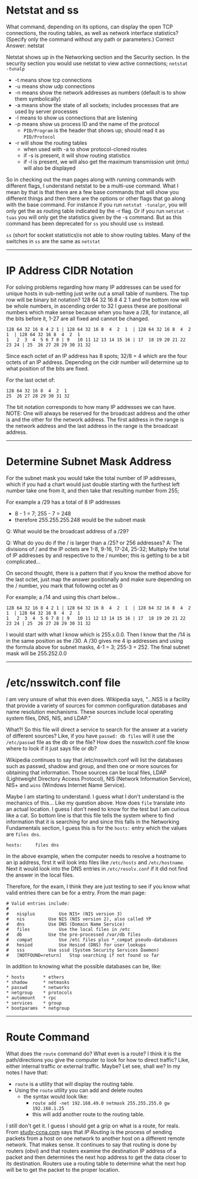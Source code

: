 # Netstat and ss

What command, depending on its options, can display the open TCP connections, the routing tables, as  well as network interface statistics? (Specify only the command without any path or parameters.)
Correct Answer: netstat

Netstat shows up in the Networking section and the Security section.  In the security section you would use netstat to view active connections; `netstat -tunalp`
* -t means show tcp connections
* -u means show udp connections
* -n means show the network addresses as numbers (default is to show them symbolically)
* -a means show the state of all sockets; includes processes that are used by server processes
* -l means to show us connections that are listening
* -p means show us process ID and the name of the protocol
  * `PID/Program` is the header that shows up; should read it as `PID/Protocol`
* -r will show the routing tables
  * when used with -a to show protocol-cloned routes
  * if -s is present, it will show routing statistics
  * if -l is present, we will also get the maximum transmission unit (mtu) will also be displayed

So in checking out the man pages along with running commands with different flags, I understand netstat to be a multi-use command.  What I mean by that is that there are a few base commands that will show you different things and then there are the options or other flags that go along with the base command.  For instance if you run `netstat -tunalpr`, you will only get the as routing table indicated by the -r flag.  Or if you run `netstat -tuas` you will only get the statistics given by the -s command.  But as this command has been deprecated for `ss`  you should use `ss` instead.


`ss` (short for socket statistics)is not able to show routing tables.  Many of the switches in `ss` are the same as `netstat`

******************************

# IP Address CIDR Notation

For solving problems regarding how many IP addresses can be used for unique hosts in sub-netting just write out a small table of numbers.
The top row will be binary bit notation?  128 64 32 16 8 4 2 1 and the bottom row will be whole numbers, in ascending order to 32 I guess these are positional numbers which make sense because when you have a /28, for instance, all the bits before it, 1-27 are all fixed and cannot be changed.
```
128 64 32 16 8 4 2 1 | 128 64 32 16 8  4  2  1  | 128 64 32 16 8  4  2  1  | 128 64 32 16 8  4  2  1
1   2  3  4  5 6 7 8 | 9   10 11 12 13 14 15 16 | 17  18 19 20 21 22 23 24 | 25  26 27 28 29 30 31 32
```
Since each octet of an IP address has 8 spots; 32/8 = 4 which are the four octets of an IP address.  Depending on the cidr number will determine up to what position of the bits are fixed.

For the last octet of:
```
128 64 32 16 8  4  2  1
25  26 27 28 29 30 31 32
```

The bit notation corresponds to how many IP addresses we can have. NOTE:  One will always be reserved for the broadcast address and the other is and the other for the network address.  The first address in the range is the network address and the last address in the range is the broadcast address.


******************************

# Determine Subnet Mask Address

For the subnet mask you would take the total number of IP addresses, which if you had a chart would just double starting with the furthest left number take one from it, and then take that resulting number from 255; 

For example a /29 has a total of 8 IP addresses
* 8 - 1 = 7; 255 - 7 = 248
* therefore 255.255.255.248 would be the subnet mask

Q: What would be the broadcast address of a /29?

Q: What do you do if the / is larger than a /25? or 256 addresses?
A: The divisions of / and the IP octets are 1-8, 9-16, 17-24, 25-32; Multiply the total of IP addresses by and respective to the / number; this is getting to be a bit complicated...

On second thought, there is a pattern that if you know the method above for the last octet, just map the answer positionally and make sure depending on the / number, you mark that following octet as 0

For example; a /14 and using this chart below...
```
128 64 32 16 8 4 2 1 | 128 64 32 16 8  4  2  1  | 128 64 32 16 8  4  2  1  | 128 64 32 16 8  4  2  1
1   2  3  4  5 6 7 8 | 9   10 11 12 13 14 15 16 | 17  18 19 20 21 22 23 24 | 25  26 27 28 29 30 31 32
```
I would start with what I know which is 255.x.0.0.  Then I know that the /14 is in the same position as the /30.
A /30 gives me 4 ip addresses and using the formula above for subnet masks, 4-1 = 3; 255-3 = 252. The final subnet mask will be 255.252.0.0

******************************

# /etc/nsswitch.conf file
I am very unsure of what this even does.  Wikipedia says, "...NSS is a facility that provide a variety of sources for common configuration databases and name resolution mechanisms.  These sources include local operating system files, DNS, NIS, and LDAP."

What?!  So this file will direct a service to search for the answer at a variety of different sources?  Like, if you have `passwd: db files` will it use the `/etc/passwd` file as the db or the file?  How does the nsswitch.conf file know where to look if it just says file or db?

Wikipedia continues to say that /etc/nsswitch.conf will list the databases such as passwd, shadow and group, and then one or more sources for obtaining that information.  Those sources can be local files, LDAP (Lightweight Directory Access Protocol), NIS (Network Information Service), NIS+ and `wins` (Windows Internet Name Service).

Maybe I am starting to understand.  I guess what I don't understand is the mechanics of this...  Like my question above.  How does `file` translate into an actual location.  I guess I don't need to know for the test but I am curious like a cat.  So bottom line is that this file tells the system where to find information that it is searching for and since this falls in the Networking Fundamentals section, I guess this is for the `hosts:` entry which the values are `files dns`.

`hosts:     files dns`

In the above example, when the computer needs to resolve a hostname to an ip address, first it will look into files like `/etc/hosts` and `/etc/hostname`.  Next it would look into the DNS entries in `/etc/resolv.conf` if it did not find the answer in the local files.

Therefore, for the exam, I think they are just testing to see if you know what valid entries there can be for a entry.  From the man page:
```
# Valid entries include:
#
#	nisplus			Use NIS+ (NIS version 3)
#	nis			Use NIS (NIS version 2), also called YP
#	dns			Use DNS (Domain Name Service)
#	files			Use the local files in /etc
#	db			Use the pre-processed /var/db files
#	compat			Use /etc files plus *_compat pseudo-databases
#	hesiod			Use Hesiod (DNS) for user lookups
#	sss			Use sssd (System Security Services Daemon)
#	[NOTFOUND=return]	Stop searching if not found so far
```

In addition to knowing what the possible databases can be, like:
```
* hosts       * ethers
* shadow      * netmasks
* passwd      * networks
* netgroup    * protocols
* automount   * rpc
* services    * group
* bootparams  * netgroup
```

******************************

# Route Command
What does the `route` command do?  What even is a route?  I think it is the path/directions you give the computer to look for how to direct traffic?  Like, either internal traffic or external traffic.  Maybe?  Let see, shall we?  In my notes I have that:
* `route` is a utility that will display the routing table.
* Using the `route` utility you can add and delete routes
  * the syntax would look like:
    * `route add -net 192.168.49.0 netmask 255.255.255.0 gw 192.168.1.25`
    * this will add another route to the routing table.

I still don't get it.  I guess I should get a grip on what is a route, for reals.  From [study-ccna.com](https://study-ccna.com/what-is-ip-routing/) says that *IP Routing* is the process of sending packets from a host on one network to another host on a different remote network.  That makes sense.  It continues to say that routing is done by routers (obvi) and that routers examine the destination IP address of a packet and then determines the next hop address to get the data closer to its destination.  Routers use a routing table to determine what the next hop will be to get the packet to the proper location.


